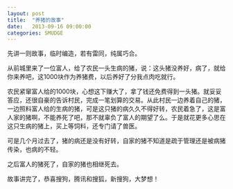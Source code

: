 ```yaml
---
layout: post
title:  "养猪的故事"
date:   2013-09-16 09:00:00
categories: SMUDGE
---
```


先讲一则故事，临时编造，若有雷同，纯属巧合。



从前城里来了一位富人，给了农民一头生病的猪，说：这头猪没养好，病了，就给你来养吧，这1000块作为养猪费，以后养好了分我点肉吃就行。



农民紧窜富人给的1000块，心想这下赚大了，拿了钱还免费得到一头猪。就妥妥答应，还很自豪的告诉村民，完成一笔划算的交易。从此村民一边养着自己的猪，一边照料富人给的生病的猪，可是这只猪的病久久不得好转，农民着急了，这是富人家的猪啊，不能养死了吧，那不就辜负了富人的期望了么。于是就花更多心思在这只生病的猪上，买上等饲料，还专门请了兽医。



可是几个月过去了，猪的病还是没有好转，自家的猪不知道是疏于管理还是被病猪传染，也病的不轻。



之后富人的猪死了，自家的猪也相继死去。



故事讲完了，恭喜搜狗，腾讯和搜狐，新搜狗，大梦想！